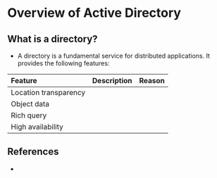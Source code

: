 # Overview of Active Directory

## What is a directory?

- A directory is a fundamental service for distributed applications. It provides the following features:

|Feature|Description|Reason|
|:------|:----------|:-----|
|Location transparency|||
|Object data|||
|Rich query|||
|High availability|||

## References
- 